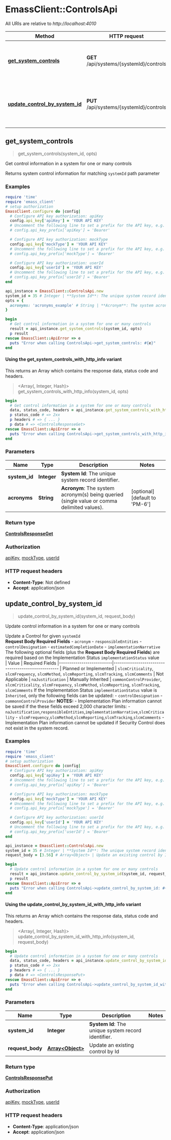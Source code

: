 # EmassClient::ControlsApi

All URIs are relative to *http://localhost:4010*

| Method | HTTP request | Description |
| ------ | ------------ | ----------- |
| [**get_system_controls**](ControlsApi.md#get_system_controls) | **GET** /api/systems/{systemId}/controls | Get control information in a system for one or many controls |
| [**update_control_by_system_id**](ControlsApi.md#update_control_by_system_id) | **PUT** /api/systems/{systemId}/controls | Update control information in a system for one or many controls |


## get_system_controls

> <ControlsResponseGet> get_system_controls(system_id, opts)

Get control information in a system for one or many controls

Returns system control information for matching `systemId` path parameter

### Examples

```ruby
require 'time'
require 'emass_client'
# setup authorization
EmassClient.configure do |config|
  # Configure API key authorization: apiKey
  config.api_key['apiKey'] = 'YOUR API KEY'
  # Uncomment the following line to set a prefix for the API key, e.g. 'Bearer' (defaults to nil)
  # config.api_key_prefix['apiKey'] = 'Bearer'

  # Configure API key authorization: mockType
  config.api_key['mockType'] = 'YOUR API KEY'
  # Uncomment the following line to set a prefix for the API key, e.g. 'Bearer' (defaults to nil)
  # config.api_key_prefix['mockType'] = 'Bearer'

  # Configure API key authorization: userId
  config.api_key['userId'] = 'YOUR API KEY'
  # Uncomment the following line to set a prefix for the API key, e.g. 'Bearer' (defaults to nil)
  # config.api_key_prefix['userId'] = 'Bearer'
end

api_instance = EmassClient::ControlsApi.new
system_id = 35 # Integer | **System Id**: The unique system record identifier.
opts = {
  acronyms: 'acronyms_example' # String | **Acronym**: The system acronym(s) being queried (single value or comma delimited values).
}

begin
  # Get control information in a system for one or many controls
  result = api_instance.get_system_controls(system_id, opts)
  p result
rescue EmassClient::ApiError => e
  puts "Error when calling ControlsApi->get_system_controls: #{e}"
end
```

#### Using the get_system_controls_with_http_info variant

This returns an Array which contains the response data, status code and headers.

> <Array(<ControlsResponseGet>, Integer, Hash)> get_system_controls_with_http_info(system_id, opts)

```ruby
begin
  # Get control information in a system for one or many controls
  data, status_code, headers = api_instance.get_system_controls_with_http_info(system_id, opts)
  p status_code # => 2xx
  p headers # => { ... }
  p data # => <ControlsResponseGet>
rescue EmassClient::ApiError => e
  puts "Error when calling ControlsApi->get_system_controls_with_http_info: #{e}"
end
```

### Parameters

| Name | Type | Description | Notes |
| ---- | ---- | ----------- | ----- |
| **system_id** | **Integer** | **System Id**: The unique system record identifier. |  |
| **acronyms** | **String** | **Acronym**: The system acronym(s) being queried (single value or comma delimited values). | [optional][default to &#39;PM-6&#39;] |

### Return type

[**ControlsResponseGet**](ControlsResponseGet.md)

### Authorization

[apiKey](../README.md#apiKey), [mockType](../README.md#mockType), [userId](../README.md#userId)

### HTTP request headers

- **Content-Type**: Not defined
- **Accept**: application/json


## update_control_by_system_id

> <ControlsResponsePut> update_control_by_system_id(system_id, request_body)

Update control information in a system for one or many controls

 Update a Control for given `systemId`<br>  **Request Body Required Fields** - `acronym` - `responsibleEntities` - `controlDesignation` - `estimatedCompletionDate` - `implementationNarrative`  The following optional fields (plus the **Request Body Required Fields**) are required based on the Implementation Status `implementationStatus` value<br> | Value                    | Required Fields |--------------------------|--------------------------------------------------- | Planned  or Implemented  | `slcmCriticality`, `slcmFrequency`, `slcmMethod`, `slcmReporting`, `slcmTracking`, `slcmComments` | Not Applicable           | `naJustification` | Manually Inherited       | `commonControlProvider`, `slcmCriticality`, `slcmFrequency`, `slcmMethod`, `slcmReporting`, `slcmTracking`, `slcmComments`  If the Implementation Status `implementationStatus` value is `Inherited`, only the following fields can be updated:   - `controlDesignation`   - `commonnControlProvider`  **NOTES:** - Implementation Plan information cannot be saved if the these fields exceed 2,000 character limits:   - `naJustification`,`responsibleEntities`,`implementationNarrative`,`slcmCriticality`   - `slcmFrequency`,`slcmMethod`,`slcmReporting`,`slcmTracking`,`slcmComments` - Implementation Plan information cannot be updated if Security Control does not exist in the system record.

### Examples

```ruby
require 'time'
require 'emass_client'
# setup authorization
EmassClient.configure do |config|
  # Configure API key authorization: apiKey
  config.api_key['apiKey'] = 'YOUR API KEY'
  # Uncomment the following line to set a prefix for the API key, e.g. 'Bearer' (defaults to nil)
  # config.api_key_prefix['apiKey'] = 'Bearer'

  # Configure API key authorization: mockType
  config.api_key['mockType'] = 'YOUR API KEY'
  # Uncomment the following line to set a prefix for the API key, e.g. 'Bearer' (defaults to nil)
  # config.api_key_prefix['mockType'] = 'Bearer'

  # Configure API key authorization: userId
  config.api_key['userId'] = 'YOUR API KEY'
  # Uncomment the following line to set a prefix for the API key, e.g. 'Bearer' (defaults to nil)
  # config.api_key_prefix['userId'] = 'Bearer'
end

api_instance = EmassClient::ControlsApi.new
system_id = 35 # Integer | **System Id**: The unique system record identifier.
request_body = [3.56] # Array<Object> | Update an existing control by Id

begin
  # Update control information in a system for one or many controls
  result = api_instance.update_control_by_system_id(system_id, request_body)
  p result
rescue EmassClient::ApiError => e
  puts "Error when calling ControlsApi->update_control_by_system_id: #{e}"
end
```

#### Using the update_control_by_system_id_with_http_info variant

This returns an Array which contains the response data, status code and headers.

> <Array(<ControlsResponsePut>, Integer, Hash)> update_control_by_system_id_with_http_info(system_id, request_body)

```ruby
begin
  # Update control information in a system for one or many controls
  data, status_code, headers = api_instance.update_control_by_system_id_with_http_info(system_id, request_body)
  p status_code # => 2xx
  p headers # => { ... }
  p data # => <ControlsResponsePut>
rescue EmassClient::ApiError => e
  puts "Error when calling ControlsApi->update_control_by_system_id_with_http_info: #{e}"
end
```

### Parameters

| Name | Type | Description | Notes |
| ---- | ---- | ----------- | ----- |
| **system_id** | **Integer** | **System Id**: The unique system record identifier. |  |
| **request_body** | [**Array&lt;Object&gt;**](Object.md) | Update an existing control by Id |  |

### Return type

[**ControlsResponsePut**](ControlsResponsePut.md)

### Authorization

[apiKey](../README.md#apiKey), [mockType](../README.md#mockType), [userId](../README.md#userId)

### HTTP request headers

- **Content-Type**: application/json
- **Accept**: application/json

